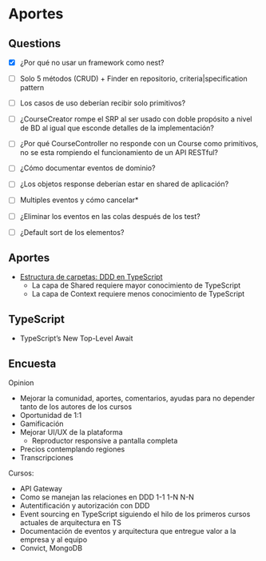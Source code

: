 # Aportes

## Questions

- [x] ¿Por qué no usar un framework como nest?
- [ ] Solo 5 métodos (CRUD) + Finder en repositorio, criteria|specification pattern
- [ ] Los casos de uso deberían recibir solo primitivos?
- [ ] ¿CourseCreator rompe el SRP al ser usado con doble propósito a nivel de BD al igual que esconde detalles de la implementación?
- [ ] ¿Por qué CourseController no responde con un Course como primitivos, no se esta rompiendo el funcionamiento de un API RESTful? 

- [ ] ¿Cómo documentar eventos de dominio?

- [ ] ¿Los objetos response deberían estar en shared de aplicación?
- [ ] Multiples eventos y cómo cancelar*

- [ ] ¿Eliminar los eventos en las colas después de los test?
- [ ] ¿Default sort de los elementos?

## Aportes

- [Estructura de carpetas: DDD en TypeScript](https://pro.codely.com/library/ddd-en-typescript-modelado-y-arquitectura-172533/375662/path/step/147601236/)
  - La capa de Shared requiere mayor conocimiento de TypeScript
  - La capa de Context requiere menos conocimiento de TypeScript

## TypeScript

- TypeScript’s New Top-Level Await

## Encuesta

Opinion
- Mejorar la comunidad, aportes, comentarios, ayudas para no depender tanto de los autores de los cursos
- Oportunidad de 1:1
- Gamificación
- Mejorar UI/UX de la plataforma
  - Reproductor responsive a pantalla completa
- Precios contemplando regiones
- Transcripciones

Cursos: 
- API Gateway
- Como se manejan las relaciones en DDD 1-1 1-N N-N
- Autentificación y autorización con DDD
- Event sourcing en TypeScript siguiendo el hilo de los primeros cursos actuales de arquitectura en TS
- Documentación de eventos y arquitectura que entregue valor a la empresa y al equipo
- Convict, MongoDB
